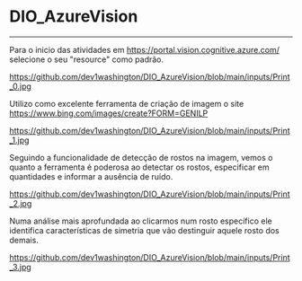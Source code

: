 # DIO_AzureVision
___________________________________

Para o inicio das atividades em https://portal.vision.cognitive.azure.com/ selecione o seu "resource" como padrão.

https://github.com/dev1washington/DIO_AzureVision/blob/main/inputs/Print_0.jpg

Utilizo como excelente ferramenta de criação de imagem o site https://www.bing.com/images/create?FORM=GENILP

https://github.com/dev1washington/DIO_AzureVision/blob/main/inputs/Print_1.jpg

Seguindo a funcionalidade de detecção de rostos na imagem, vemos o quanto a ferramenta é poderosa ao detectar os rostos, especificar em quantidades e informar a ausência de ruído.

https://github.com/dev1washington/DIO_AzureVision/blob/main/inputs/Print_2.jpg


Numa análise mais aprofundada ao clicarmos num rosto específico ele identifica características de simetria que vão destinguir aquele rosto dos demais.

https://github.com/dev1washington/DIO_AzureVision/blob/main/inputs/Print_3.jpg

